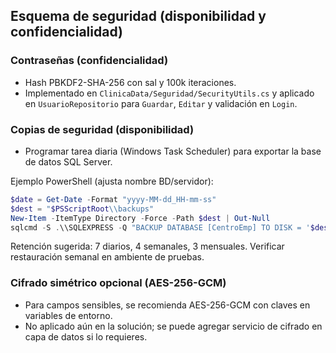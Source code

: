 ## Esquema de seguridad (disponibilidad y confidencialidad)

### Contraseñas (confidencialidad)
- Hash PBKDF2-SHA-256 con sal y 100k iteraciones.
- Implementado en `ClinicaData/Seguridad/SecurityUtils.cs` y aplicado en `UsuarioRepositorio` para `Guardar`, `Editar` y validación en `Login`.

### Copias de seguridad (disponibilidad)
- Programar tarea diaria (Windows Task Scheduler) para exportar la base de datos SQL Server.

Ejemplo PowerShell (ajusta nombre BD/servidor):
```powershell
$date = Get-Date -Format "yyyy-MM-dd_HH-mm-ss"
$dest = "$PSScriptRoot\\backups"
New-Item -ItemType Directory -Force -Path $dest | Out-Null
sqlcmd -S .\\SQLEXPRESS -Q "BACKUP DATABASE [CentroEmp] TO DISK = '$dest\\CentroEmp_$date.bak' WITH INIT, STATS = 5"
```

Retención sugerida: 7 diarios, 4 semanales, 3 mensuales. Verificar restauración semanal en ambiente de pruebas.

### Cifrado simétrico opcional (AES-256-GCM)
- Para campos sensibles, se recomienda AES-256-GCM con claves en variables de entorno.
- No aplicado aún en la solución; se puede agregar servicio de cifrado en capa de datos si lo requieres.


